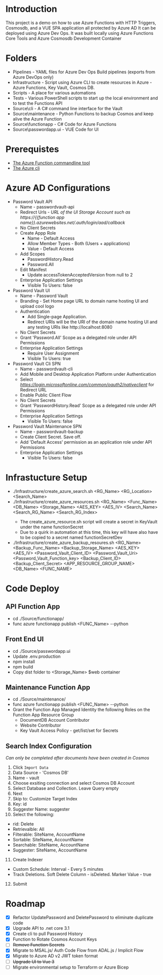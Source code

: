 # Introduction 
This project is a demo on how to use Azure Functions with HTTP Triggers, Cosmosdb, and a VUE SPA application all protected by Azure AD
It can be deployed using Azure Dev Ops.
It was built locally using Azure Functions Core Tools and Azure Cosmosdb Development Container

# Folders
* Pipelines - YAML files for Azure Dev Ops Build pipelines (exports from Azure DevOps only)
* Infrastructure - Script using Azure CLI to create resources in Azure - Azure Functions, Key Vault, Cosmos DB.  
* Scripts - A place for various automations
* Tests - Various PowerShell scripts to start up the local environment and to test the Functions API
* Source\cli - A C# command line interface for the Vault
* Source\maintenance - Python Functions to backup Cosmos and keep alive the Azure Function
* Source\functionapp - C# Code for Azure Functions
* Source\passwordapp.ui - VUE Code for UI

# Prerequistes 
* [The Azure Function commandline tool](https://docs.microsoft.com/en-us/azure/azure-functions/functions-run-local?tabs=linux%2Ccsharp%2Cbash#v2)
* [The Azure cli](https://docs.microsoft.com/en-us/cli/azure/install-azure-cli-linux?pivots=apt)

# Azure AD Configurations
* Password Vault API
   * Name - passwordvault-api
   * Redirect Urls - _URL of the UI Storage Account such as https://{{function app name}}.azurewebsites.net/.auth/login/aad/callback_
   * No Client Secrets
   * Create Appp Role
      * Name - Default Access 
      * Allow Member Types - Both (Users + applications) 
      * Value - Default Access
   * Add Scopes
      * PasswordHistory.Read
      * Password.All
   * Edit Manifest
      * Update accessTokenAcceptedVersion from null to 2
   * Enterprise Application Settings 
      * Visible To Users: false
* Password Vault UI
   * Name - Password Vault
   * Branding - Set Home page URL to domain name hosting UI and upload cool logo
   * Authentication 
      * Add Single-page Application.
      * Redirect URIs will be the URI of the domain name hosting UI and any testing URIs like http://localhost:8080
   * No Client Secrets
   * Grant 'Password.All' Scope as a delegated role under API Permissions
   * Enterprise Application Settings
      * Require User Assignment 
      * Visible To Users: true
* Password Vault Cli SPN
   * Name - passwordvault-cli
   * Add Mobile and Desktop Application Platform under Authentication 
   * Select _https://login.microsoftonline.com/common/oauth2/nativeclient_ for Redirect URL
   * Enable Public Client Flow
   * No Client Secrets
   * Grant 'PasswordHistory.Read' Scope as a delegated role under API Permissions
   * Enterprise Application Settings 
      * Visible To Users: false
* Password Vault Maintenance SPN
   * Name - passwordvault-backup
   * Create Client Secret. Save off.
   * Add 'Default Access' permission as an application role under API Permissions
   * Enterprise Application Settings 
      * Visible To Users: false

# Infrastucture Setup
* ./Infrastructure/create_azure_search.sh <RG_Name> <RG_Location> <Search_Name>
* ./Infrastructure/create_azure_resources.sh <RG_Name> <Location> <Func_Name> <DB_Name> <Storage_Name> <AES_KEY> <AES_IV> <Search_Name> <Search_RG_Name> <Search_RG_Index>
   * The create_azure_resource.sh script will create a secret in KeyVault under the name functionSecret
   * Due to a quirk in automation at this time, this key will have also have to be copied to a secret named functionSecretDev
* ./Infrastructure/create_azure_backup_resoures.sh <RG_Name> <Location> <Backup_Func_Name> <Backup_Storage_Name> <AES_KEY> <AES_IV> <Password_Vault_Client_ID> <Password_Vault_Uri> <Password_Vault_Function_key> <Backup_Client_ID> <Backup_Client_Secret> <APP_RESOURCE_GROUP_NAME> <DB_Name> <FUNC_NAME>

# Code Deploy
## API Function App
* cd ./Source/functionapp/
* func azure functionapp publish <FUNC_Name> --python

## Front End UI
* cd ./Source/passwordapp.ui
* Update .env.production 
* npm install
* npm build
* Copy dist folder to <Storage_Name> $web container

## Maintenance Function App
* cd ./Source/maintenance/
* func azure functionapp publish <FUNC_Name> --python
* Grant the Function App Managed Identity the following Roles on the Function App Resource Group
   * DocumentDB Account Contributor 
   * Website Contributor
   * Key Vault Access Policy - get/list/set for Secrets 

## Search Index Configuration 
_Can only be completed after documents have been created in Cosmos_
1. Click `Import Data`
2. Data Source - 'Cosmos DB'
3. Name - vault
4. Choose exsiting connection and select Cosmos DB Account
5. Select Database and Collection. Leave Query empty
6. Next
7. Skip to: Customize Target Index
8. Key: id
9. Suggester Name: suggester
10. Select the following:
   * rid: Delete
   * Retrievalble: All
   * Filterable: SiteName, AccountName
   * Sortable:  SiteName, AccountName
   * Searchable: SiteName, AccountName
   * Suggester: SiteName, AccountName
11. Create Indexer
   * Custom Schedule: Interval - Every 5 minutes
   * Track Deletions. Soft Delete Column - isDeleted. Marker Value - true
12. Submit

# Roadmap
- [X] Refactor UpdatePassword and DeletePassword to eliminate duplicate code
- [X] Upgrade API to .net core 3.1
- [X] Create cli to pull Password History
- [X] Function to Rotate Cosmos Account Keys 
- [ ] ~~Remove Function Secrets~~
- [X] Migrate to MSAL.js/ Auth Code Flow from ADAL.js / Implicit Flow 
- [X] Migrate to Azure AD v2 JWT token format
- [ ] ~~Upgrade UI to Vue 3~~
- [ ] Migrate environmental setup to Terraform or Azure Bicep